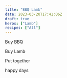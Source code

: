 ```yaml
---
title: "BBQ Lamb"
date: 2023-03-20T17:41:06Z
draft: true
heros: ["Lamb"]
recipes: ["All"]
---
```


Buy BBQ

Buy Lamb

Put together

happy days
